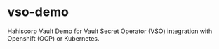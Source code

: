 # vso-demo
Hahiscorp Vault Demo for Vault Secret Operator (VSO) integration with Openshift (OCP) or Kubernetes.
